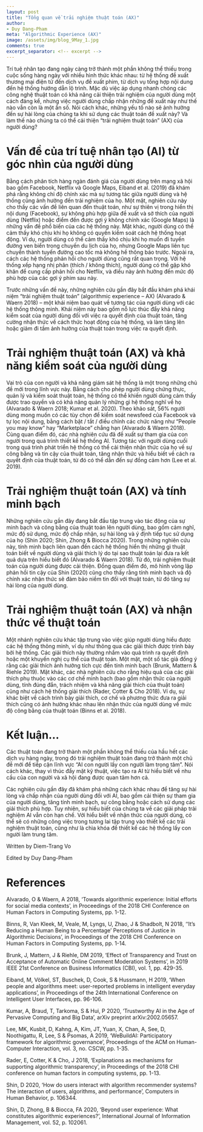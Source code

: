 ```yaml
---
layout: post
title: "Tổng quan về trải nghiệm thuật toán (AX)"
author:
- Duy Dang-Pham
meta: "Algorithmic Experience (AX)"
image: /assets/img/blog_9May_1.jpg
comments: true
excerpt_separator: <!-- excerpt -->
---
```

Trí tuệ nhân tạo đang ngày càng trở thành một phần không thể thiếu trong cuộc sống hàng ngày với nhiều hình thức khác nhau: từ hệ thống đề xuất thương mại điện tử đến dịch vụ đề xuất phim, từ dịch vụ tổng hợp nội dung đến hệ thống hướng dẫn lộ trình. Mặc dù việc áp dụng nhanh chóng các công nghệ thuật toán có khả năng cải thiện trải nghiệm của người dùng một cách đáng kể, nhưng việc người dùng chấp nhận những đề xuất này như thế nào vẫn còn là một ẩn số. Nói cách khác, những yếu tố nào sẽ ảnh hưởng đến sự hài lòng của chúng ta khi sử dụng các thuật toán đề xuất này? Và làm thế nào chúng ta có thể cải thiện “trải nghiệm thuật toán” (AX) của người dùng?<!-- excerpt -->

# Vấn đề của trí tuệ nhân tạo (AI) từ góc nhìn của người dùng

Bằng cách phân tích hàng ngàn đánh giá của người dùng trên mạng xã hội bao gồm Facebook, Netflix và Google Maps, Eiband et al. (2019) đã khám phá rằng không chỉ độ chính xác mà sự tương tác giữa người dùng và hệ thống cũng ảnh hưởng đến trải nghiệm của họ. Một mặt, nghiên cứu này cho thấy các vấn đề liên quan đến thuật toán, như sự thiên vị trong hiển thị nội dung (Facebook), sự không phù hợp giữa đề xuất và sở thích của người dùng (Netflix) hoặc điểm đến được gợi ý không chính xác (Google Maps) là những vấn đề phổ biến của các hệ thống này. Mặt khác, người dùng có thể cảm thấy khó chịu khi họ không có quyền kiểm soát cách hệ thống hoạt động. Ví dụ, người dùng có thể cảm thấy khó chịu khi họ muốn đi tuyến đường ven biển trong chuyến du lịch của họ, nhưng Google Maps liên tục chuyển thành tuyến đường cao tốc mà không hề thông báo trước. Ngoài ra, cách các hệ thống phản hồi cho người dùng cũng rất quan trọng. Với hệ thống xếp hạng nhị phân (thích / không thích), người dùng có thể gặp khó khăn để cung cấp phản hồi cho Netflix, và điều này ảnh hưởng đến mức độ phù hợp của các gợi ý phim sau này.

Trước những vấn đề này, những nghiên cứu gần đây bắt đầu khám phá khái niệm “trải nghiệm thuật toán” (algorithmic experience – AX) (Alvarado & Waern 2018) – một khái niệm bao quát về tương tác của người dùng với các hệ thống thông minh. Khái niệm này bao gồm nỗ lực thúc đẩy khả năng kiểm soát của người dùng đối với việc ra quyết định của thuật toán, tăng cường nhận thức về cách thức hoạt động của hệ thống, và làm tăng lên hoặc giảm đi tầm ảnh hưởng của thuật toán trong việc ra quyết định.

# Trải nghiệm thuật toán (AX) và khả năng kiểm soát của người dùng

Vai trò của con người và khả năng giám sát hệ thống là một trong những chủ đề mới trong lĩnh vực này. Bằng cách cho phép người dùng chứng thực, quản lý và kiểm soát thuật toán, hệ thống có thể khiến người dùng cảm thấy được trao quyền và có khả năng quản lý những gì hệ thống nghĩ về họ (Alvarado & Waern 2018; Kumar et al. 2020). Theo khảo sát, 56% người dùng mong muốn có các tùy chọn để kiểm soát newsfeed của Facebook và tự lọc nội dung, bằng cách bật / tắt / điều chỉnh các chức năng như “People you may know” hay “Marketplace” chẳng hạn (Alvarado & Waern 2018). Cùng quan điểm đó, các nhà nghiên cứu đã đề xuất sự tham gia của con người trong quá trình thiết kế hệ thống AI. Tương tác với người dùng cuối trong quá trình phát triển hệ thống có thể cải thiện nhận thức của họ về sự công bằng và tin cậy của thuật toán, tăng nhận thức và hiểu biết về cách ra quyết định của thuật toán, từ đó có thể dẫn đến sự đồng cảm hơn (Lee et al. 2019).

# Trải nghiệm thuật toán (AX) và tính minh bạch

Những nghiên cứu gần đây đang bắt đầu tập trung vào tác động của sự minh bạch và công bằng của thuật toán lên người dùng, bao gồm cảm nghĩ, mức độ sử dụng, mức độ chấp nhận, sự hài lòng và ý định tiếp tục sử dụng của họ (Shin 2020; Shin, Zhong & Biocca 2020). Trong những nghiên cứu này, tính minh bạch liên quan đến cách hệ thống hiển thị những gì thuật toán biết về người dùng và giải thích lý do tại sao thuật toán lại đưa ra kết quả dựa trên hiểu biết đó (Alvarado & Waern 2018). Từ đó, trải nghiệm thuật toán của người dùng được cải thiện. Đồng quan điểm đó, mô hình vòng lặp phản hồi tin cậy của Shin (2020) cũng cho thấy rằng tính minh bạch và độ chính xác nhận thức sẽ đảm bảo niềm tin đối với thuật toán, từ đó tăng sự hài lòng của người dùng.

# Trải nghiệm thuật toán (AX) và nhận thức về thuật toán

Một nhánh nghiên cứu khác tập trung vào việc giúp người dùng hiểu được các hệ thống thông minh, ví dụ như thông qua các giải thích được trình bày bởi hệ thống. Các giải thích này thường nhắm vào quá trình ra quyết định hoặc một khuyến nghị cụ thể của thuật toán. Một mặt, một số tác giả đồng ý rằng các giải thích ảnh hưởng tích cực đến tính minh bạch (Brunk, Mattern & Riehle 2019). Mặt khác, các nhà nghiên cứu cho rằng hiệu quả của các giải thích phụ thuộc vào các cơ chế minh bạch (bao gồm nhận thức của người dùng, tính đúng đắn, trách nhiệm và khả năng giải thích của thuật toán) cũng như cách hệ thống giải thích (Rader, Cotter & Cho 2018). Ví dụ, sự khác biệt về cách trình bày giải thích, cơ chế và phương thức đưa ra giải thích cũng có ảnh hưởng khác nhau lên nhận thức của người dùng về mức độ công bằng của thuật toán (Binns et al. 2018).

# Kết luận…

Các thuật toán đang trở thành một phần không thể thiếu của hầu hết các dịch vụ hàng ngày, trong đó trải nghiệm thuật toán đang trở thành một chủ đề mới để tiếp cận lĩnh vực “AI con người lấy con người làm trọng tâm”. Nói cách khác, thay vì thúc đẩy mặt kỹ thuật, việc tạo ra AI từ hiểu biết về nhu cầu của con người và xã hội đang được quan tâm hơn cả.

Các nghiên cứu gần đây đã khám phá những cách khác nhau để tăng sự hài lòng và chấp nhận của người dùng đối với AI, bao gồm cải thiện sự tham gia của người dùng, tăng tính minh bạch, sự công bằng hoặc cách sử dụng các giải thích phù hợp. Tuy nhiên, sự hiểu biết của chúng ta về các giải pháp trải nghiệm AI vẫn còn hạn chế. Với hiểu biết về nhận thức của người dùng, có thể sẽ có những công việc trong tương lai tập trung vào thiết kế các trải nghiệm thuật toán, cũng như là chìa khóa để thiết kế các hệ thống lấy con người làm trung tâm.

Written by Diem-Trang Vo

Edited by Duy Dang-Pham

# References

Alvarado, O & Waern, A 2018, ‘Towards algorithmic experience: Initial efforts for social media contexts’, in Proceedings of the 2018 CHI Conference on Human Factors in Computing Systems, pp. 1-12.

Binns, R, Van Kleek, M, Veale, M, Lyngs, U, Zhao, J & Shadbolt, N 2018, ‘‘It’s Reducing a Human Being to a Percentage’ Perceptions of Justice in Algorithmic Decisions’, in Proceedings of the 2018 CHI Conference on Human Factors in Computing Systems, pp. 1-14.

Brunk, J, Mattern, J & Riehle, DM 2019, ‘Effect of Transparency and Trust on Acceptance of Automatic Online Comment Moderation Systems’, in 2019 IEEE 21st Conference on Business Informatics (CBI), vol. 1, pp. 429-35.

Eiband, M, Völkel, ST, Buschek, D, Cook, S & Hussmann, H 2019, ‘When people and algorithms meet: user-reported problems in intelligent everyday applications’, in Proceedings of the 24th International Conference on Intelligent User Interfaces, pp. 96-106.

Kumar, A, Braud, T, Tarkoma, S & Hui, P 2020, ‘Trustworthy AI in the Age of Pervasive Computing and Big Data’, arXiv preprint arXiv:2002.05657.

Lee, MK, Kusbit, D, Kahng, A, Kim, JT, Yuan, X, Chan, A, See, D, Noothigattu, R, Lee, S & Psomas, A 2019, ‘WeBuildAI: Participatory framework for algorithmic governance’, Proceedings of the ACM on Human-Computer Interaction, vol. 3, no. CSCW, pp. 1-35.

Rader, E, Cotter, K & Cho, J 2018, ‘Explanations as mechanisms for supporting algorithmic transparency’, in Proceedings of the 2018 CHI conference on human factors in computing systems, pp. 1-13.

Shin, D 2020, ‘How do users interact with algorithm recommender systems? The interaction of users, algorithms, and performance’, Computers in Human Behavior, p. 106344.

Shin, D, Zhong, B & Biocca, FA 2020, ‘Beyond user experience: What constitutes algorithmic experiences?’, International Journal of Information Management, vol. 52, p. 102061.